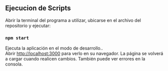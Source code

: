 ## Ejecucion de Scripts

Abrir la terminal del programa a utilizar, ubicarse en el archivo del repositorio y ejecutar:

### `npm start`

Ejecuta la aplicación en el modo de desarrollo..\
Abrir [http://localhost:3000](http://localhost:3000) para verlo en su navegador.
La página se volverá a cargar cuando realicen cambios.
También puede ver errores en la consola.

